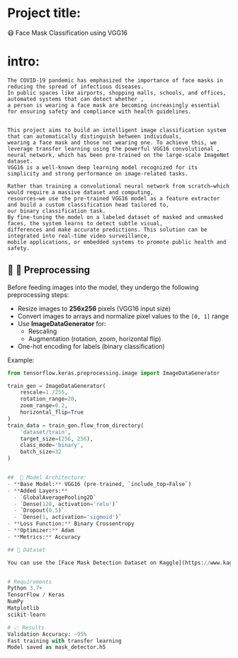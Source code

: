 # Project title:
 😷 Face Mask Classification using VGG16

 # intro:
    The COVID-19 pandemic has emphasized the importance of face masks in reducing the spread of infectious diseases.
    In public spaces like airports, shopping malls, schools, and offices, automated systems that can detect whether ,
    a person is wearing a face mask are becoming increasingly essential for ensuring safety and compliance with health guidelines.

    
    This project aims to build an intelligent image classification system that can automatically distinguish between individuals,
    wearing a face mask and those not wearing one. To achieve this, we leverage transfer learning using the powerful VGG16 convolutional ,
    neural network, which has been pre-trained on the large-scale ImageNet dataset.
    VGG16 is a well-known deep learning model recognized for its simplicity and strong performance on image-related tasks.
    
    Rather than training a convolutional neural network from scratch—which would require a massive dataset and computing,
    resources—we use the pre-trained VGG16 model as a feature extractor and build a custom classification head tailored to,
    our binary classification task.
    By fine-tuning the model on a labeled dataset of masked and unmasked faces, the system learns to detect subtle visual,
    differences and make accurate predictions. This solution can be integrated into real-time video surveillance,
    mobile applications, or embedded systems to promote public health and safety.

## 🧼 🔄 Preprocessing

Before feeding images into the model, they undergo the following preprocessing steps:

- Resize images to **256x256** pixels (VGG16 input size)
- Convert images to arrays and normalize pixel values to the `[0, 1]` range
- Use **ImageDataGenerator** for:
  - Rescaling
  - Augmentation (rotation, zoom, horizontal flip)
- One-hot encoding for labels (binary classification)

Example:
```python
from tensorflow.keras.preprocessing.image import ImageDataGenerator

train_gen = ImageDataGenerator(
    rescale=1./255,
    rotation_range=20,
    zoom_range=0.2,
    horizontal_flip=True
)
train_data = train_gen.flow_from_directory(
    'dataset/train',
    target_size=(256, 256),
    class_mode='binary',
    batch_size=32
)


##  🧠 Model Architecture:
- **Base Model:** VGG16 (pre-trained, `include_top=False`)
- **Added Layers:**
  - `GlobalAveragePooling2D`
  - `Dense(128, activation='relu')`
  - `Dropout(0.5)`
  - `Dense(1, activation='sigmoid')`
- **Loss Function:** Binary Crossentropy
- **Optimizer:** Adam
- **Metrics:** Accuracy

## 📁 Dataset

You can use the [Face Mask Detection Dataset on Kaggle](https://www.kaggle.com/datasets/omkargurav/face-mask-dataset)


# Requirements
Python 3.7+
TensorFlow / Keras
NumPy
Matplotlib
scikit-learn

# 📈 Results
Validation Accuracy: ~95%
Fast training with transfer learning
Model saved as mask_detector.h5


   
